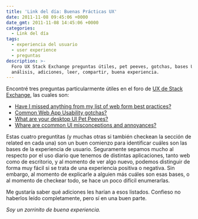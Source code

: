 ```yaml
---
title: 'Link del día: Buenas Prácticas UX'
date: 2011-11-08 09:45:06 +0000
date_gmt: 2011-11-08 14:45:06 +0000
categories:
  - Link del día
tags:
  - experiencia del usuario
  - user experience
  - preguntas
description: >-
  Foro UX Stack Exchange preguntas útiles, pet peeves, gotchas, bases UX,
  análisis, adiciones, leer, compartir, buena experiencia.
---
```



Encontré tres preguntas particularmente útiles en el foro de [UX de Stack Exchange](http://ux.stackexchange.com), las cuales son:

- [Have I missed anything from my list of web form best practices?](http://ux.stackexchange.com/questions/9898/have-i-missed-anything-from-my-list-of-web-form-best-practices)
- [Common Web App Usability gotchas?](http://ux.stackexchange.com/questions/343/common-web-app-usability-gotchas)
- [What are your desktop UI Pet Peeves?](http://ux.stackexchange.com/questions/906/what-are-your-desktop-ui-pet-peeves)
- [Whare are ccommon UI misconceptions and annoyances?](http://ux.stackexchange.com/questions/394/what-are-common-ui-misconceptions-and-annoyances)

Estas cuatro preguntitas (y muchas otras si también checkean la sección de related en cada una) son un buen comienzo para identificar cuáles son las bases de la experiencia de usuario. Seguramente sepamos mucho al respecto por el uso diario que tenemos de distintas aplicaciones, tanto web como de escritorio, y al momento de ver algo nuevo, podemos distinguir de forma muy fácil si se trata de una experiencia positiva o negativa. Sin embargo, al momento de explicarle a alguien más cuáles son esas bases, o al momento de checkear todo, se hace un poco difícil enumerarlas.

Me gustaría saber qué adiciones les harían a esos listados. Confieso no haberlos leído completamente, pero sí en una buen parte.

_Soy un zorrinito de buena experiencia._
